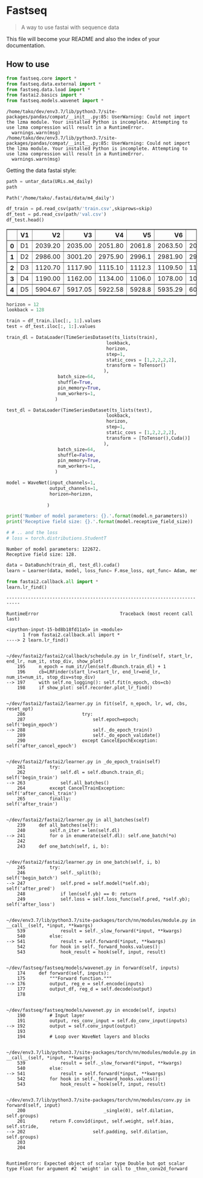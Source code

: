 <!--

#################################################
### THIS FILE WAS AUTOGENERATED! DO NOT EDIT! ###
#################################################
# file to edit: nbs/index.ipynb
# command to build the docs after a change: nbdev_build_docs

-->

# Fastseq

> A way to use fastai with sequence data


This file will become your README and also the index of your documentation.

## How to use
<div class="codecell" markdown="1">
<div class="input_area" markdown="1">

```python
from fastseq.core import *
from fastseq.data.external import *
from fastseq.data.load import *
from fastai2.basics import *
from fastseq.models.wavenet import *
```

</div>
<div class="output_area" markdown="1">

    /home/tako/dev/env3.7/lib/python3.7/site-packages/pandas/compat/__init__.py:85: UserWarning: Could not import the lzma module. Your installed Python is incomplete. Attempting to use lzma compression will result in a RuntimeError.
      warnings.warn(msg)
    /home/tako/dev/env3.7/lib/python3.7/site-packages/pandas/compat/__init__.py:85: UserWarning: Could not import the lzma module. Your installed Python is incomplete. Attempting to use lzma compression will result in a RuntimeError.
      warnings.warn(msg)


</div>

</div>

Getting the data fastai style:
<div class="codecell" markdown="1">
<div class="input_area" markdown="1">

```python
path = untar_data(URLs.m4_daily)
path
```

</div>
<div class="output_area" markdown="1">




    Path('/home/tako/.fastai/data/m4_daily')



</div>

</div>
<div class="codecell" markdown="1">
<div class="input_area" markdown="1">

```python
df_train = pd.read_csv(path/'train.csv',skiprows=skip)
df_test = pd.read_csv(path/'val.csv')
df_test.head()
```

</div>
<div class="output_area" markdown="1">




<div>
<style scoped>
    .dataframe tbody tr th:only-of-type {
        vertical-align: middle;
    }

    .dataframe tbody tr th {
        vertical-align: top;
    }

    .dataframe thead th {
        text-align: right;
    }
</style>
<table border="1" class="dataframe">
  <thead>
    <tr style="text-align: right;">
      <th></th>
      <th>V1</th>
      <th>V2</th>
      <th>V3</th>
      <th>V4</th>
      <th>V5</th>
      <th>V6</th>
      <th>V7</th>
      <th>V8</th>
      <th>V9</th>
      <th>V10</th>
      <th>V11</th>
      <th>V12</th>
      <th>V13</th>
      <th>V14</th>
      <th>V15</th>
    </tr>
  </thead>
  <tbody>
    <tr>
      <th>0</th>
      <td>D1</td>
      <td>2039.20</td>
      <td>2035.00</td>
      <td>2051.80</td>
      <td>2061.8</td>
      <td>2063.50</td>
      <td>2069.5</td>
      <td>2054.00</td>
      <td>2057.00</td>
      <td>2062.80</td>
      <td>2066.40</td>
      <td>2067.40</td>
      <td>2071.40</td>
      <td>2083.80</td>
      <td>2080.60</td>
    </tr>
    <tr>
      <th>1</th>
      <td>D2</td>
      <td>2986.00</td>
      <td>3001.20</td>
      <td>2975.90</td>
      <td>2996.1</td>
      <td>2981.90</td>
      <td>2985.5</td>
      <td>2975.80</td>
      <td>2956.20</td>
      <td>2964.70</td>
      <td>2989.00</td>
      <td>2991.40</td>
      <td>3024.90</td>
      <td>3070.80</td>
      <td>3076.90</td>
    </tr>
    <tr>
      <th>2</th>
      <td>D3</td>
      <td>1120.70</td>
      <td>1117.90</td>
      <td>1115.10</td>
      <td>1112.3</td>
      <td>1109.50</td>
      <td>1106.7</td>
      <td>1103.90</td>
      <td>1101.10</td>
      <td>1098.30</td>
      <td>1095.50</td>
      <td>1092.70</td>
      <td>1089.90</td>
      <td>1087.10</td>
      <td>1084.30</td>
    </tr>
    <tr>
      <th>3</th>
      <td>D4</td>
      <td>1190.00</td>
      <td>1162.00</td>
      <td>1134.00</td>
      <td>1106.0</td>
      <td>1078.00</td>
      <td>1050.0</td>
      <td>1022.00</td>
      <td>994.00</td>
      <td>966.00</td>
      <td>938.00</td>
      <td>910.00</td>
      <td>1428.00</td>
      <td>1400.00</td>
      <td>1372.00</td>
    </tr>
    <tr>
      <th>4</th>
      <td>D5</td>
      <td>5904.67</td>
      <td>5917.05</td>
      <td>5922.58</td>
      <td>5928.8</td>
      <td>5935.29</td>
      <td>6002.8</td>
      <td>6009.47</td>
      <td>6014.82</td>
      <td>6020.19</td>
      <td>6072.49</td>
      <td>6077.72</td>
      <td>6080.23</td>
      <td>6082.75</td>
      <td>6108.07</td>
    </tr>
  </tbody>
</table>
</div>



</div>

</div>
<div class="codecell" markdown="1">
<div class="input_area" markdown="1">

```python
horizon = 12
lookback = 128
```

</div>

</div>
<div class="codecell" markdown="1">
<div class="input_area" markdown="1">

```python
train = df_train.iloc[:, 1:].values
test = df_test.iloc[:, 1:].values
```

</div>

</div>
<div class="codecell" markdown="1">
<div class="input_area" markdown="1">

```python
train_dl = DataLoader(TimeSeriesDataset(ts_lists(train),
                                     lookback,
                                     horizon,
                                     step=1,
                                     static_covs = [1,2,2,2,2],
                                     transform = ToTensor()
                                    ),
                   batch_size=64,
                   shuffle=True,
                   pin_memory=True,
                   num_workers=1,                  
                  )

test_dl = DataLoader(TimeSeriesDataset(ts_lists(test),
                                     lookback,
                                     horizon,
                                     step=1,
                                     static_covs = [1,2,2,2,2],
                                     transform = [ToTensor(),Cuda()]
                                    ),
                   batch_size=64,
                   shuffle=False,
                   pin_memory=True,
                   num_workers=1,                  
                  )
```

</div>

</div>
<div class="codecell" markdown="1">
<div class="input_area" markdown="1">

```python
model = WaveNet(input_channels=1,
                output_channels=1,
                horizon=horizon,
                    
               )

print('Number of model parameters: {}.'.format(model.n_parameters))
print('Receptive field size: {}.'.format(model.receptive_field_size))

# # .. and the loss
# loss = torch.distributions.StudentT
```

</div>
<div class="output_area" markdown="1">

    Number of model parameters: 122672.
    Receptive field size: 128.


</div>

</div>
<div class="codecell" markdown="1">
<div class="input_area" markdown="1">

```python
data = DataBunch(train_dl, test_dl).cuda()
learn = Learner(data, model, loss_func= F.mse_loss, opt_func= Adam, metrics=accuracy)
```

</div>

</div>
<div class="codecell" markdown="1">
<div class="input_area" markdown="1">

```python
from fastai2.callback.all import *
learn.lr_find()
```

</div>
<div class="output_area" markdown="1">


    ---------------------------------------------------------------------------

    RuntimeError                              Traceback (most recent call last)

    <ipython-input-15-bd8b18fd11a5> in <module>
          1 from fastai2.callback.all import *
    ----> 2 learn.lr_find()
    

    ~/dev/fastai2/fastai2/callback/schedule.py in lr_find(self, start_lr, end_lr, num_it, stop_div, show_plot)
        195     n_epoch = num_it//len(self.dbunch.train_dl) + 1
        196     cb=LRFinder(start_lr=start_lr, end_lr=end_lr, num_it=num_it, stop_div=stop_div)
    --> 197     with self.no_logging(): self.fit(n_epoch, cbs=cb)
        198     if show_plot: self.recorder.plot_lr_find()


    ~/dev/fastai2/fastai2/learner.py in fit(self, n_epoch, lr, wd, cbs, reset_opt)
        286                     try:
        287                         self.epoch=epoch;          self('begin_epoch')
    --> 288                         self._do_epoch_train()
        289                         self._do_epoch_validate()
        290                     except CancelEpochException:   self('after_cancel_epoch')


    ~/dev/fastai2/fastai2/learner.py in _do_epoch_train(self)
        261         try:
        262             self.dl = self.dbunch.train_dl;                  self('begin_train')
    --> 263             self.all_batches()
        264         except CancelTrainException:                         self('after_cancel_train')
        265         finally:                                             self('after_train')


    ~/dev/fastai2/fastai2/learner.py in all_batches(self)
        239     def all_batches(self):
        240         self.n_iter = len(self.dl)
    --> 241         for o in enumerate(self.dl): self.one_batch(*o)
        242 
        243     def one_batch(self, i, b):


    ~/dev/fastai2/fastai2/learner.py in one_batch(self, i, b)
        245         try:
        246             self._split(b);                                  self('begin_batch')
    --> 247             self.pred = self.model(*self.xb);                self('after_pred')
        248             if len(self.yb) == 0: return
        249             self.loss = self.loss_func(self.pred, *self.yb); self('after_loss')


    ~/dev/env3.7/lib/python3.7/site-packages/torch/nn/modules/module.py in __call__(self, *input, **kwargs)
        539             result = self._slow_forward(*input, **kwargs)
        540         else:
    --> 541             result = self.forward(*input, **kwargs)
        542         for hook in self._forward_hooks.values():
        543             hook_result = hook(self, input, result)


    ~/dev/fastseq/fastseq/models/wavenet.py in forward(self, inputs)
        174     def forward(self, inputs):
        175         """Forward function."""
    --> 176         output, reg_e = self.encode(inputs)
        177         output_df, reg_d = self.decode(output)
        178 


    ~/dev/fastseq/fastseq/models/wavenet.py in encode(self, inputs)
        190         # Input layer
        191         output, res_conv_input = self.do_conv_input(inputs)
    --> 192         output = self.conv_input(output)
        193 
        194         # Loop over WaveNet layers and blocks


    ~/dev/env3.7/lib/python3.7/site-packages/torch/nn/modules/module.py in __call__(self, *input, **kwargs)
        539             result = self._slow_forward(*input, **kwargs)
        540         else:
    --> 541             result = self.forward(*input, **kwargs)
        542         for hook in self._forward_hooks.values():
        543             hook_result = hook(self, input, result)


    ~/dev/env3.7/lib/python3.7/site-packages/torch/nn/modules/conv.py in forward(self, input)
        200                             _single(0), self.dilation, self.groups)
        201         return F.conv1d(input, self.weight, self.bias, self.stride,
    --> 202                         self.padding, self.dilation, self.groups)
        203 
        204 


    RuntimeError: Expected object of scalar type Double but got scalar type Float for argument #2 'weight' in call to _thnn_conv2d_forward


</div>

</div>
